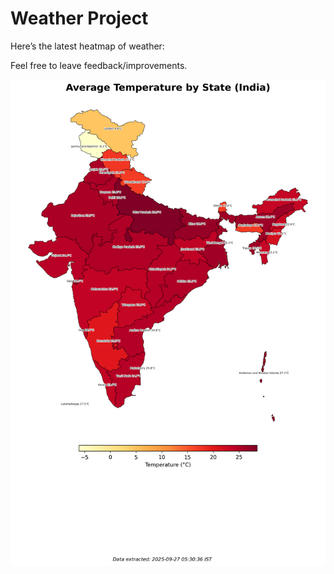 # Weather Project

Here’s the latest heatmap of weather:

Feel free to leave feedback/improvements.

![India Heatmap](docs/assets/india_heatmap.png?v=D72926)
